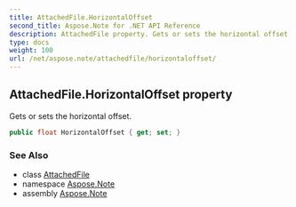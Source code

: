 ```yaml
---
title: AttachedFile.HorizontalOffset
second_title: Aspose.Note for .NET API Reference
description: AttachedFile property. Gets or sets the horizontal offset
type: docs
weight: 100
url: /net/aspose.note/attachedfile/horizontaloffset/
---
```

## AttachedFile.HorizontalOffset property

Gets or sets the horizontal offset.

```csharp
public float HorizontalOffset { get; set; }
```

### See Also

* class [AttachedFile](../)
* namespace [Aspose.Note](../../attachedfile/)
* assembly [Aspose.Note](../../../)


